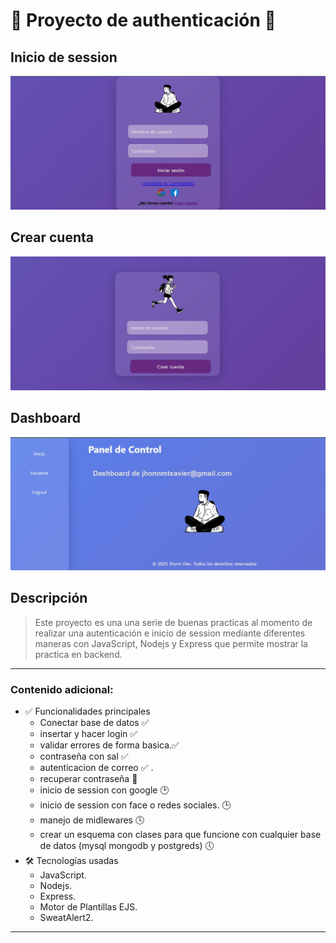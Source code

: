 # 📌 Proyecto de authenticación 🔑

## Inicio de session
![Captura del Inicio de session](./public/img/imgProyect/inicio%20de%20session.jpg)
## Crear cuenta
![Captura de crear cuenta](./public/img/imgProyect/create_cuent.jpg)
## Dashboard
![Captura de Inicio de Sesión](./public/img/imgProyect/dashboard.jpg)

## Descripción

> Este proyecto es una una serie de buenas practicas al momento de realizar una autenticación e inicio de session mediante diferentes maneras con JavaScript, Nodejs y Express que permite mostrar la practica en backend.

---

### Contenido adicional:

- ✅ Funcionalidades principales
    - Conectar base de datos ✅
    - insertar y hacer login ✅
    - validar errores de forma basica.✅
    - contraseña con sal ✅
    - autenticacion de correo ✅ .
    - recuperar contraseña 🔁
    - inicio de session con google 🕑
    - inicio de session con face o redes sociales. 🕒
    - manejo de midlewares 🕓
    - crear un esquema con clases para que funcione con cualquier base de datos (mysql mongodb y postgreds) 🕔
- 🛠️ Tecnologías usadas
    - JavaScript.
    - Nodejs.
    - Express.
    - Motor de Plantillas EJS.
    - SweatAlert2.
---
